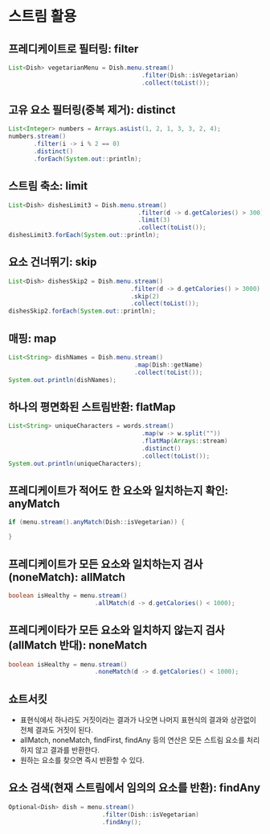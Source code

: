 # 스트림 활용

## 프레디케이트로 필터링: filter
```java
List<Dish> vegetarianMenu = Dish.menu.stream()
                                     .filter(Dish::isVegetarian)
                                     .collect(toList());
```

## 고유 요소 필터링(중복 제거): distinct
```java
List<Integer> numbers = Arrays.asList(1, 2, 1, 3, 3, 2, 4);
numbers.stream()
       .filter(i -> i % 2 == 0)
       .distinct()
       .forEach(System.out::println);
```

## 스트림 축소: limit
```java
List<Dish> dishesLimit3 = Dish.menu.stream()
                                    .filter(d -> d.getCalories() > 300)
                                    .limit(3)
                                    .collect(toList());
dishesLimit3.forEach(System.out::println);
```

## 요소 건너뛰기: skip
```java
List<Dish> dishesSkip2 = Dish.menu.stream()
                                  .filter(d -> d.getCalories() > 3000)
                                  .skip(2)
                                  .collect(toList());
dishesSkip2.forEach(System.out::println);
```

## 매핑: map
```java
List<String> dishNames = Dish.menu.stream()
                                   .map(Dish::getName)
                                   .collect(toList());
System.out.println(dishNames);
```

## 하나의 평면화된 스트림반환: flatMap
```java
List<String> uniqueCharacters = words.stream()
                                     .map(w -> w.split(""))
                                     .flatMap(Arrays::stream)
                                     .distinct()
                                     .collect(toList());
System.out.println(uniqueCharacters);
```

## 프레디케이트가 적어도 한 요소와 일치하는지 확인: anyMatch
```java
if (menu.stream().anyMatch(Dish::isVegetarian)) {

}
```

## 프레디케이트가 모든 요소와 일치하는지 검사(noneMatch): allMatch
```java
boolean isHealthy = menu.stream()
                        .allMatch(d -> d.getCalories() < 1000);
```

## 프레디케이타가 모든 요소와 일치하지 않는지 검사(allMatch 반대): noneMatch
```java
boolean isHealthy = menu.stream()
                        .noneMatch(d -> d.getCalories() < 1000);
```

## 쇼트서킷
- 표현식에서 하나라도 거짓이라는 결과가 나오면 나머지 표현식의 결과와 상관없이 전체 결과도 거짓이 된다.
- allMatch, noneMatch, findFirst, findAny 등의 연산은 모든 스트림 요소를 처리하지 않고 결과를 반환한다.
- 원하는 요소를 찾으면 즉시 반환할 수 있다.

## 요소 검색(현재 스트림에서 임의의 요소를 반환): findAny
```java
Optional<Dish> dish = menu.stream()
                          .filter(Dish::isVegetarian)
                          .findAny();
```
